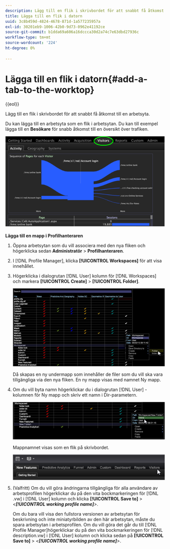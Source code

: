 ```yaml
---
description: Lägg till en flik i skrivbordet för att snabbt få åtkomst till en arbetsyta.
title: Lägga till en flik i datorn
uuid: 3c8b459d-4824-4678-871d-1a577235957a
exl-id: 30201eb9-1006-42b0-9d73-0962e41192ce
source-git-commit: b1dda69a606a16dccca30d2a74c7e63dbd27936c
workflow-type: tm+mt
source-wordcount: '224'
ht-degree: 0%

---
```


# Lägga till en flik i datorn{#add-a-tab-to-the-worktop}

{{eol}}

Lägg till en flik i skrivbordet för att snabbt få åtkomst till en arbetsyta.

Du kan lägga till en arbetsyta som en flik i arbetsytan. Du kan till exempel lägga till en **Besökare** för snabb åtkomst till en översikt över trafiken.

![](assets/client-tab.png)

**Lägga till en mapp i Profilhanteraren**

1. Öppna arbetsytan som du vill associera med den nya fliken och högerklicka sedan **Administratör** > **Profilhanteraren**.
1. I [!DNL Profile Manager], klicka **[!UICONTROL Workspaces]** för att visa innehållet.
1. Högerklicka i dialogrutan [!DNL User] kolumn för [!DNL Workspaces] och markera **[!UICONTROL Create]** > **[!UICONTROL Folder]**.

   ![](assets/tabs_on_worktop.png)

   Då skapas en ny undermapp som innehåller de filer som du vill ska vara tillgängliga via den nya fliken. En ny mapp visas med namnet Ny mapp.
1. Om du vill byta namn högerklickar du i dialogrutan [!DNL User] -kolumnen för Ny mapp och skriv ett namn i Dir-parametern.

   ![](assets/tabs_on_workto_1.png)

   Mappnamnet visas som en flik på skrivbordet.

   ![](assets/tabs_on_workto_2.png)

1. (Valfritt) Om du vill göra ändringarna tillgängliga för alla användare av arbetsprofilen högerklickar du på den vita bockmarkeringen för [!DNL .vw] i [!DNL User] kolumn och klicka **[!UICONTROL Save to]** > *&lt;**[!UICONTROL working profile name]**>*.

   Om du bara vill visa den fullstora versionen av arbetsytan för beskrivning och inte miniatyrbilden av den här arbetsytan, måste du spara arbetsytan i arbetsprofilen. Om du vill göra det går du till [!DNL Profile Manager]högerklickar du på den vita bockmarkeringen för [!DNL description.vw] i [!DNL User] kolumn och klicka sedan på **[!UICONTROL Save to]** > *&lt;**[!UICONTROL working profile name]**>*.
